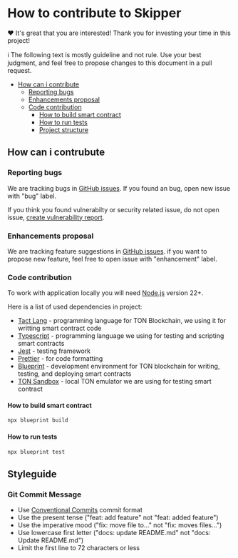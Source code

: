 # How to contribute to Skipper

❤️ It's great that you are interested! Thank you for investing your time in this project!

ℹ️ The following text is mostly guideline and not rule. Use your best judgment, and feel free to propose changes to this document in a pull request.

-   [How can i contribute](#how-can-i-contrubute)
    -   [Reporting bugs](#reporting-bugs)
    -   [Enhancements proposal](#enhancements-proposal)
    -   [Code contribution](#code-contribution)
        -   [How to build smart contract](#how-to-build-smart-contract)
        -   [How to run tests](#how-to-run-tests)
        -   [Project structure](#project-structure)

## How can i contrubute

### Reporting bugs

We are tracking bugs in [GitHub issues](https://github.com/supadupadao/skipper/issues). If you found an bug, open new issue with "bug" label.

If you think you found vulnerabilty or security related issue, do not open issue, [create vulnerability report](https://github.com/supadupadao/skipper/security).

### Enhancements proposal

We are tracking feature suggestions in [GitHub issues](https://github.com/supadupadao/skipper/issues). if you want to propose new feature, feel free to open issue with "enhancement" label.

### Code contribution

To work with application locally you will need [Node.js](https://nodejs.org/) version 22+.

Here is a list of used dependencies in project:

-   [Tact Lang](https://tact-lang.org) - programming language for TON Blockchain, we using it for writting smart contract code
-   [Typescript](https://www.typescriptlang.org) - programming language we using for testing and scripting smart contracts
-   [Jest](https://jestjs.io) - testing framework
-   [Prettier](https://prettier.io) - for code formatting
-   [Blueprint](https://github.com/ton-org/blueprint) - development environment for TON blockchain for writing, testing, and deploying smart contracts
-   [TON Sandbox](https://github.com/ton-org/sandbox) - local TON emulator we are using for testing smart contract

#### How to build smart contract

```sh
npx blueprint build
```

#### How to run tests

```sh
npx blueprint test
```

## Styleguide

### Git Commit Message

-   Use [Conventional Commits](https://www.conventionalcommits.org/en/v1.0.0/) commit format
-   Use the present tense ("feat: add feature" not "feat: added feature")
-   Use the imperative mood ("fix: move file to..." not "fix: moves files...")
-   Use lowercase first letter ("docs: update README.md" not "docs: Update README.md")
-   Limit the first line to 72 characters or less
